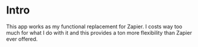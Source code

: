 # Intro

This app works as my functional replacement for Zapier. I costs way too much for what I do with it and this provides a ton more flexibility than Zapier ever offered.
